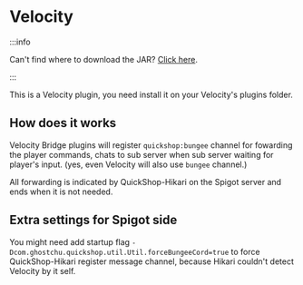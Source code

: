 # Velocity

:::info

Can't find where to download the JAR? [Click here](../faq/where-addons-compacts-at.md).

:::

This is a Velocity plugin, you need install it on your Velocity's plugins folder.

## How does it works

Velocity Bridge plugins will register `quickshop:bungee` channel for fowarding the player commands, chats to sub server when sub server waiting for player's input. (yes, even Velocity will also use `bungee` channel.)

All forwarding is indicated by QuickShop-Hikari on the Spigot server and ends when it is not needed.

## Extra settings for Spigot side

You might need add startup flag `-Dcom.ghostchu.quickshop.util.Util.forceBungeeCord=true` to force QuickShop-Hikari register message channel, because Hikari couldn't detect Velocity by it self. 
